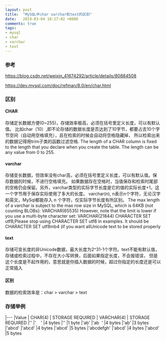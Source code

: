 ```yaml
---
layout: post
title:  "MySQL中char varchar和text的区别"
date:   2019-03-04 18:27:02 +0800
comments: true
tags:
- mysql
- char
- varchar
- text
---
```


### 参考
https://blog.csdn.net/weixin_41674292/article/details/80884508

https://dev.mysql.com/doc/refman/8.0/en/char.html

### 区别
#### CHAR
存储定长数据方便(0~255)，存储效率极高，必须在括号里定义长度，可以有默认值。
比如char（10）,即不论存储的数据长度是否达到了10字节，都要占去10个字节空间（自动用空格填充），且在检索的时候会自动将空格隐藏掉，
所以检索出来的数据记得用trim子类的函数过滤空格.
The length of a CHAR column is fixed to the length that you declare when you create the table. 
The length can be any value from 0 to 255.

#### varchar
存储变长数据，但效率没有char高，必须在括号里定义长度，可以有默认值。保存数据的时候，不进行空格填充。
如果数据存在空格时，当值保存和检索时尾部的空格仍会保留。另外，varchar类型的实际字节长度是它的值的实际长度+1，这一个字节用于保存实际使用了多大的长度。
varchar(n), n表示n个字符，无论汉字和英文，MySql都能存入 n 个字符，仅实际字节长度有所区别。
The max length of a varchar is subject to the max row size in MySQL, which is 64KB (not counting BLOBs):
VARCHAR(65535) However, note that the limit is lower if you use a multi-byte character set:
VARCHAR(21844) CHARACTER SET utf8;Please stop using CHARACTER SET utf8 in examples. It should be CHARACTER SET utf8mb4 
(if you want allUnicode text to be stored properly

#### text
存储可变长度的非Unicode数据，最大长度为2^31-1个字符。text不能有默认值，存储或检索过程中，不存在大小写转换，后面如果指定长度，不会报错误，
但是这个长度是不起作用的，意思就是你插入数据的时候，超过你指定的长度还是可以正常插入

#### 区别
数据的检索效率是：char > varchar > text

### 存储举例
|---
|Value | CHAR(4) | STORAGE REQUIRED | VARCHAR(4) | STORAGE REQUIRED
|'' |'    ' |4 bytes |'' |1 byte
|'ab' |'ab  ' |4 bytes |'ab' |3 bytes
|'abcd' |'abcd' |4 bytes |'abcd' |5 bytes
|'abcdefgh' |'abcd' |4 bytes |'abcd' |5 bytes
